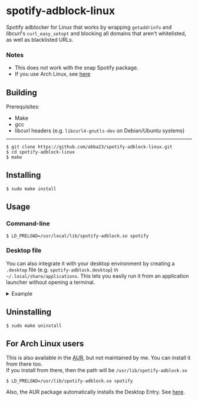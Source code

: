 # spotify-adblock-linux
Spotify adblocker for Linux that works by wrapping `getaddrinfo` and *libcurl*'s `curl_easy_setopt` and blocking all domains that aren't whitelisted, as well as blacklisted URLs.

### Notes
* This does not work with the snap Spotify package.
* If you use Arch Linux, see [here](#for-arch-linux-users)

## Building
Prerequisites:
* Make
* gcc
* libcurl headers (e.g. `libcurl4-gnutls-dev` on Debian/Ubuntu systems)

---

    $ git clone https://github.com/abba23/spotify-adblock-linux.git
    $ cd spotify-adblock-linux
    $ make

## Installing
    $ sudo make install

## Usage

### Command-line
    $ LD_PRELOAD=/usr/local/lib/spotify-adblock.so spotify

### Desktop file
You can also integrate it with your desktop environment by creating a `.desktop` file (e.g. `spotify-adblock.desktop`) in `~/.local/share/applications`. This lets you easily run it from an application launcher without opening a terminal.

<details> 
  <summary>Example</summary>
  <p>

```
[Desktop Entry]
Type=Application
Name=Spotify (adblock)
GenericName=Music Player
Icon=spotify-client
TryExec=spotify
Exec=env LD_PRELOAD=/usr/local/lib/spotify-adblock.so spotify %U
Terminal=false
MimeType=x-scheme-handler/spotify;
Categories=Audio;Music;Player;AudioVideo;
StartupWMClass=spotify
```
  </p>
</details>

## Uninstalling
    $ sudo make uninstall
    
## For Arch Linux users
This is also available in the [AUR](https://aur.archlinux.org/packages/spotify-adblock-linux/), but not maintained by me. You can install it from there too. </br>
If you install from there, then the path will be `/usr/lib/spotify-adblock.so`

    $ LD_PRELOAD=/usr/lib/spotify-adblock.so spotify
       
Also, the AUR package automatically installs the Desktop Entry. See [here](https://aur.archlinux.org/cgit/aur.git/tree/spotify-adblock.desktop?h=spotify-adblock-linux).
